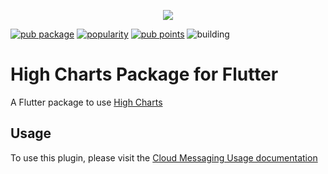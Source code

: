 <p align="center">
<img src="https://i.ibb.co/GnKh9tp/kisspng-highsoft-highcharts-data-visualization-technology-crisp-5b0bc0d5cc2c53-729988461527496917836.jpg" />
</p>


[![pub package](https://img.shields.io/pub/v/high_chart.svg?label=high_chart&color=blue)](https://pub.dev/packages/high_chart)
[![popularity](https://badges.bar/high_chart/popularity)](https://pub.dev/packages/sentry/score)
[![pub points](https://badges.bar/high_chart/pub%20points)](https://pub.dev/packages/high_chart/score)
![building](https://github.com/senthilnasa/high_chart/workflows/build/badge.svg)


# High Charts Package for Flutter
A Flutter package to use [High Charts](https://www.highcharts.com/)

## Usage
To use this plugin, please visit the [Cloud Messaging Usage documentation](https://github.com/senthilnasa/high_chart/wiki)
